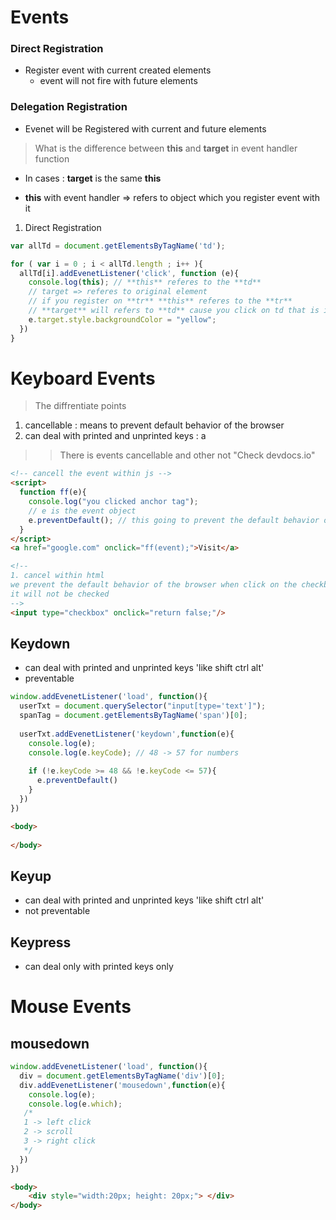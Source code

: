 # Events 

### Direct Registration 
- Register event with current created elements 
  - event will not fire with future elements 


### Delegation Registration
- Evenet will be Registered with current and future elements 

> What is the difference between **this** and **target** in event handler function
- In cases : **target** is the same **this** 

- **this** with event handler => refers to object which you register event with it 

1. Direct Registration 
```js
var allTd = document.getElementsByTagName('td');

for ( var i = 0 ; i < allTd.length ; i++ ){
  allTd[i].addEvenetListener('click', function (e){
    console.log(this); // **this** referes to the **td** 
    // target => referes to original element 
    // if you register on **tr** **this** referes to the **tr**
    // **target** will refers to **td** cause you click on td that is inside tr 
    e.target.style.backgroundColor = "yellow";
  })
}
```



# Keyboard Events 
> The diffrentiate points 
1. cancellable : means to prevent default behavior of the browser 
2. can deal with printed and unprinted keys : a

>> There is events cancellable and other not "Check devdocs.io"


```html 
<!-- cancell the event within js -->
<script>
  function ff(e){
    console.log("you clicked anchor tag");
    // e is the event object 
    e.preventDefault(); // this going to prevent the default behavior of the anchor tag so it  will not redirect to the href 
  }
</script>
<a href="google.com" onclick="ff(event);">Visit</a>

<!-- 
1. cancel within html 
we prevent the default behavior of the browser when click on the checkbox 
it will not be checked 
-->
<input type="checkbox" onclick="return false;"/>
```
## Keydown
- can deal with printed and unprinted keys 'like shift ctrl alt'
- preventable 
```js
window.addEvenetListener('load', function(){
  userTxt = document.querySelector("input[type='text']");
  spanTag = document.getElementsByTagName('span')[0];
  
  userTxt.addEvenetListener('keydown',function(e){
    console.log(e);
    console.log(e.keyCode); // 48 -> 57 for numbers 
    
    if (!e.keyCode >= 48 && !e.keyCode <= 57){
      e.preventDefault()
    }
  })
})
```
```html
<body>
    
</body>
```

## Keyup
- can deal with printed and unprinted keys 'like shift ctrl alt'
- not preventable


## Keypress  <Depricated>
- can deal only with printed keys only



# Mouse Events 


## mousedown
```js
window.addEvenetListener('load', function(){
  div = document.getElementsByTagName('div')[0];
  div.addEvenetListener('mousedown',function(e){
    console.log(e);
    console.log(e.which); 
   /*
   1 -> left click 
   2 -> scroll 
   3 -> right click
   */ 
  })
})
```
```html
<body>
    <div style="width:20px; height: 20px;"> </div>
</body>
```

